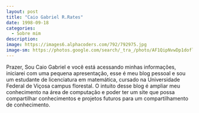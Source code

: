 ```yaml
---
layout: post
title: "Caio Gabriel R.Rates"
date: 1998-09-18
categories:
  - Sobre mim
description:
image: https://images6.alphacoders.com/792/792975.jpg
image-sm: https://photos.google.com/search/_tra_/photo/AF1QipNvwDp1doflklamSFr3jrvK0m9L66LexpW8xxBi
---
```

Prazer, Sou Caio Gabriel e você está acessando minhas informações, iniciarei com uma pequena apresentação, esse é meu blog pessoal e sou um estudante de licenciatura em matemática, cursado na Universidade Federal de Viçosa campus florestal. O intuito desse blog é ampliar meu conhecimento na área de computação e poder ter um site que possa compartilhar conhecimentos e projetos futuros para um compartilhamento de conhecimento.